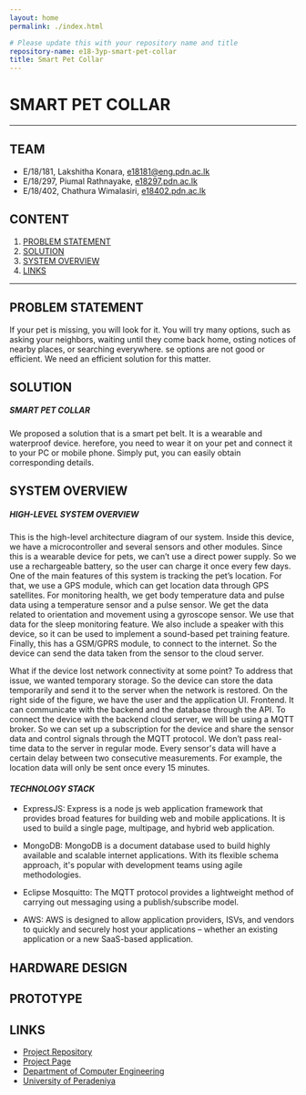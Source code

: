 ```yaml
---
layout: home
permalink: ./index.html

# Please update this with your repository name and title
repository-name: e18-3yp-smart-pet-collar
title: Smart Pet Collar
---
```


# SMART PET COLLAR

---

## TEAM
-  E/18/181, Lakshitha Konara, [e18181@eng.pdn.ac.lk](mailto:name@email.com)
-  E/18/297, Piumal Rathnayake, [e18297.pdn.ac.lk](mailto:name@email.com)
-  E/18/402, Chathura Wimalasiri, [e18402.pdn.ac.lk](mailto:name@email.com)


## CONTENT
1. [PROBLEM STATEMENT](#problem-statement)
2. [SOLUTION](#solution )
3. [SYSTEM OVERVIEW](#system-overview)
4. [LINKS](#links)


---

## PROBLEM STATEMENT

If your pet is missing, you will look for it. You will try many options, such as asking your neighbors, waiting until they come back home, osting notices of nearby places, or searching everywhere. se options are not good or efficient. We need an efficient solution for this matter.

## SOLUTION
##### ***SMART PET COLLAR***
We proposed a solution that is a smart pet belt. It is a wearable and waterproof device. herefore, you need to wear it on your pet and connect it to your PC or mobile phone. Simply put, you can easily obtain corresponding details.

## SYSTEM OVERVIEW
##### ***HIGH-LEVEL SYSTEM OVERVIEW***
This is the high-level architecture diagram of our system. Inside this device, we have a microcontroller and several sensors and other modules. Since this is a wearable device for pets, we can’t use a direct power supply. So we use a rechargeable battery, so the user can charge it once every few days. One of the main features of this system is tracking the pet’s location. For that, we use a GPS module, which can get location data through GPS satellites. For monitoring health, we get body temperature data and pulse data using a temperature sensor and a pulse sensor. We get the data related to orientation and movement using a gyroscope sensor. We use that data for the sleep monitoring feature. We also include a speaker with this device, so it can be used to implement a sound-based pet training feature. Finally, this has a GSM/GPRS module, to connect to the internet. So the device can send the data taken from the sensor to the cloud server.

What if the device lost network connectivity at some point? To address that issue, we wanted temporary storage. So the device can store the data temporarily and send it to the server when the network is restored. On the right side of the figure, we have the user and the application UI. Frontend. It can communicate with the backend and the database through the API. To connect the device with the backend cloud server, we will be using a MQTT broker. So we can set up a subscription for the device and share the sensor data and control signals through the MQTT protocol. We don’t pass real-time data to the server in regular mode. Every sensor's data will have a certain delay between two consecutive measurements. For example, the location data will only be sent once every 15 minutes.
#### ***TECHNOLOGY STACK***
- ExpressJS: Express is a node js web application framework that provides broad features for building web and mobile applications. It is used to build a single page, multipage, and hybrid web application.

- MongoDB: MongoDB is a document database used to build highly available and scalable internet applications. With its flexible schema approach, it's popular with development teams using agile methodologies.

- Eclipse Mosquitto: The MQTT protocol provides a lightweight method of carrying out messaging using a publish/subscribe model.

- AWS: AWS is designed to allow application providers, ISVs, and vendors to quickly and securely host your applications – whether an existing application or a new SaaS-based application.
## HARDWARE DESIGN
## PROTOTYPE

## LINKS

- [Project Repository](https://github.com/cepdnaclk/e18-3yp-smart-pet-collar)
- [Project Page](https://projects.ce.pdn.ac.lk/3yp/e18/smart-pet-collar/)
- [Department of Computer Engineering](http://www.ce.pdn.ac.lk/)
- [University of Peradeniya](https://eng.pdn.ac.lk/)


